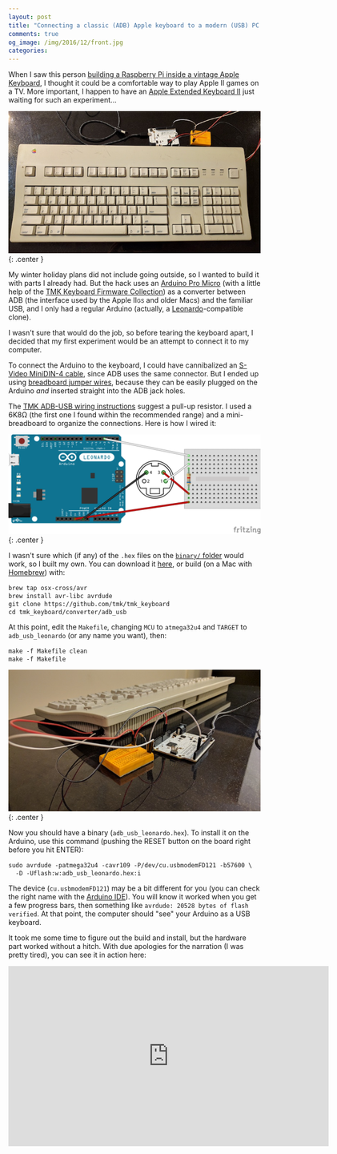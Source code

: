 ```yaml
---
layout: post
title: "Connecting a classic (ADB) Apple keyboard to a modern (USB) PC using a regular Arduino"
comments: true
og_image: /img/2016/12/front.jpg
categories:
---
```


When I saw this person [building a Raspberry Pi inside a vintage Apple Keyboard][1], I thought it could be a comfortable way to play Apple II games on a TV. More important, I happen to have an [Apple Extended Keyboard II][8] just waiting for such an experiment...

![Keyboard + Arduino ](/img/2016/12/front.jpg){: .center }

My winter holiday plans did not include going outside, so I wanted to build it with parts I already had. But the hack uses an [Arduino Pro Micro][9] (with a little help of the [TMK Keyboard Firmware Collection][2]) as a converter between ADB (the interface used by the Apple II<small style="font-size: 75%">GS</small> and older Macs) and the familiar USB, and I only had a regular Arduino (actually, a [Leonardo][10]-compatible clone).

I wasn't sure that would do the job, so before tearing the keyboard apart, I decided that my first experiment would be an attempt to connect it to my computer.

<!--more-->

To connect the Arduino to the keyboard, I could have cannibalized an [S-Video MiniDIN-4 cable][4], since ADB uses the same connector. But I ended up using [breadboard jumper wires][3], because they can be easily plugged on the Arduino *and* inserted straight into the ADB jack holes.

The [TMK ADB-USB wiring instructions](https://github.com/tmk/tmk_keyboard/tree/master/converter/adb_usb#wiring) suggest a pull-up resistor. I used a 6K8Ω (the first one I found within the recommended range) and a mini-breadboard to organize the connections. Here is how I wired it:

![Arduino-ADB connection with pull-up resistor ](/img/2016/12/adb_bb.png){: .center }

I wasn't sure which (if any) of the `.hex` files on the [`binary/` folder][5] would work, so I built my own. You can download it [here][7], or build (on a Mac with [Homebrew][6]) with:

```
brew tap osx-cross/avr
brew install avr-libc avrdude
git clone https://github.com/tmk/tmk_keyboard
cd tmk_keyboard/converter/adb_usb
```

At this point, edit the `Makefile`, changing `MCU` to `atmega32u4` and `TARGET` to `adb_usb_leonardo` (or any name you want), then:

```
make -f Makefile clean
make -f Makefile
```

![Keyboard + Arduino from behind  ](/img/2016/12/behind.jpg){: .center }

Now you should have a binary (`adb_usb_leonardo.hex`). To install it on the Arduino, use this command (pushing the RESET button on the board right before you hit ENTER):

```
sudo avrdude -patmega32u4 -cavr109 -P/dev/cu.usbmodemFD121 -b57600 \
  -D -Uflash:w:adb_usb_leonardo.hex:i
```

The device (`cu.usbmodemFD121`) may be a bit different for you (you can check the right name with the [Arduino IDE][11]). You will know it worked when you get a few progress bars, then something like `avrdude: 20528 bytes of flash verified`. At that point, the computer should "see" your Arduino as a USB keyboard.

It took me some time to figure out the build and install, but the hardware part worked without a hitch. With due apologies for the narration (I was pretty tired), you can see it in action here:

<p style="text-align: center;">
  <iframe width="640" height="360" src="https://www.youtube.com/embed/qT-lE_H3v2w?rel=0" frameborder="0" allowfullscreen></iframe>
</p>









[1]: http://straypoetry.com/project/raspberry-pi-inside-a-vintage-mechanical-apple-extended-keyboard/
[2]: https://github.com/tmk/tmk_keyboard/blob/master/converter/adb_usb/README.md
[3]: http://www.dx.com/p/breadboard-jumper-wires-for-electronic-diy-65-cable-pack-118826
[4]: https://www.adafruit.com/products/1380
[5]: https://github.com/tmk/tmk_keyboard/tree/master/converter/adb_usb/binary
[6]: http://brew.sh/
[7]: /download/adb_usb_leonardo.hex
[8]: http://lowendmac.com/2006/apples-extended-keyboard-ii-sequel-to-a-legend/
[9]: https://www.sparkfun.com/products/12640
[10]: https://www.arduino.cc/en/Main/ArduinoBoardLeonardo
[11]: https://www.arduino.cc/en/Main/Software
